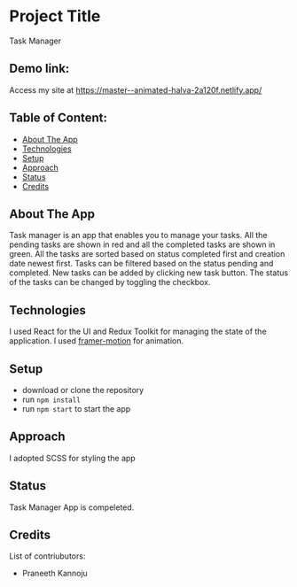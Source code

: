 # Project Title

Task Manager

## Demo link:

Access my site at https://master--animated-halva-2a120f.netlify.app/

## Table of Content:

- [About The App](#about-the-app)
- [Technologies](#technologies)
- [Setup](#setup)
- [Approach](#approach)
- [Status](#status)
- [Credits](#credits)

## About The App

Task manager is an app that enables you to manage your tasks. All the pending tasks are shown in red and all the completed tasks are shown in green. All the tasks are sorted based on status completed first and creation date newest first. Tasks can be filtered based on the status pending and completed. New tasks can be added by clicking new task button. The status of the tasks can be changed by toggling the checkbox.

## Technologies

I used React for the UI and Redux Toolkit for managing the state of the application. I used [framer-motion](#https://www.npmjs.com/package/framer-motion) for animation.

## Setup

- download or clone the repository
- run `npm install`
- run `npm start` to start the app

## Approach

I adopted SCSS for styling the app

## Status

Task Manager App is compeleted.

## Credits

List of contriubutors:

- Praneeth Kannoju
